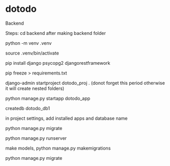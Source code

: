 # dotodo

Backend

Steps: cd backend after making backend folder

python -m venv .venv

source .venv/bin/activate

pip install django psycopg2 djangorestframework

pip freeze > requirements.txt

django-admin startproject dotodo_proj . (donot forget this period otherwise it will create nested folders)

python manage.py startapp dotodo_app

createdb dotodo_db1

in project settings, add installed apps and database name

python manage.py migrate

python manage.py runserver

make models, python manage.py makemigrations

python manage.py migrate
